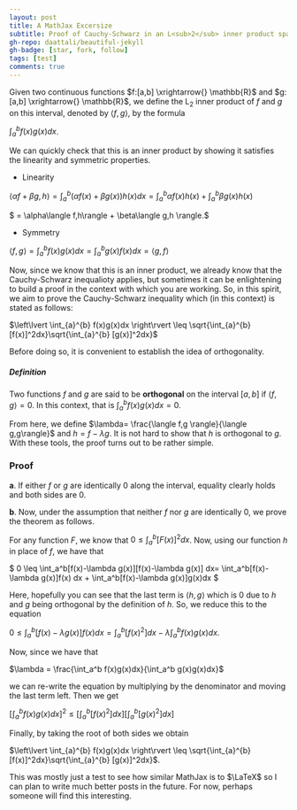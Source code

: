 ```yaml
---
layout: post
title: A MathJax Excersize
subtitle: Proof of Cauchy-Schwarz in an L<sub>2</sub> inner product space.
gh-repo: daattali/beautiful-jekyll
gh-badge: [star, fork, follow]
tags: [test]
comments: true
---
```


Given two continuous functions $f:[a,b] \xrightarrow{} \mathbb{R}$ and $g:[a,b]  \xrightarrow{} \mathbb{R}$, we define the L<sub>2</sub> inner product of _f_ and _g_ on this interval, denoted by $\langle f,g\rangle$, by the formula

 $\int_{a}^{b} f(x)g(x)dx$. 
 
 We can quickly check that this is an inner product by showing it satisfies the linearity and symmetric properties.
 
 - Linearity
 
 $\langle \alpha f + \beta g, h\rangle = \int_a^b (\alpha f(x) + \beta g(x)) h(x) dx = \int_a^b\alpha f(x)h(x) + \int_a^b \beta g(x)h(x)$

$ = \alpha\langle f,h\rangle + \beta\langle g,h \rangle.$

- Symmetry

$\langle f,g\rangle =\int_a^b f(x)g(x)dx = \int_a^b g(x)f(x)dx= \langle g,f\rangle$

Now, since we know that this is an inner product, we already know that the Cauchy-Schwarz inequalioty applies, but sometimes it can be enlightening to build a proof in the context with which you are working. So, in this spirit, we aim to prove the Cauchy-Schwarz inequality which (in this context) is stated as follows: 

$\left\lvert \int_{a}^{b} f(x)g(x)dx \right\rvert \leq \sqrt{\int_{a}^{b} [f(x)]^2dx}\sqrt{\int_{a}^{b} [g(x)]^2dx}$

Before doing so, it is convenient to establish the idea of orthogonality.

##### Definition

Two functions _f_ and _g_ are said to be **orthogonal** on the interval $[a,b]$ if $\langle f, g \rangle = 0$. In this context, that is $\int_a^b f(x)g(x)dx=0$.

From here, we define $\lambda= \frac{\langle f,g \rangle}{\langle g,g\rangle}$ and $h= f-\lambda g$. It is not hard to show that _h_ is orthogonal to _g_. With these tools, the proof turns out to be rather simple. 


### Proof
**a**. If either _f_ or _g_ are identically 0 along the interval, equality clearly holds and both sides are 0. 

**b**. Now, under the assumption that neither _f_ nor _g_ are identically 0, we prove the theorem as follows. 

For any function _F_, we know that $0 \leq \int_a^b[F(x)]^2dx$. Now, using our function _h_ in place of _f_, we have that 

$ 0 \leq \int_a^b[f(x)-\lambda g(x)][f(x)-\lambda g(x)] dx= \int_a^b[f(x)-\lambda g(x)]f(x) dx + \int_a^b[f(x)-\lambda g(x)]g(x)dx $

Here, hopefully you can see that the last term is $\langle h,g \rangle$ which is 0 due to _h_ and _g_ being orthogonal by the definition of _h_. So, we reduce this to the equation 

$0 \leq \int_a^b[f(x)-\lambda g(x)]f(x) dx = \int_a^b[f(x)^2]dx -\lambda \int_a^b f(x)g(x)dx$.

Now, since we have that 

$\lambda = \frac{\int_a^b f(x)g(x)dx}{\int_a^b g(x)g(x)dx}$

we can re-write the equation by multiplying by the denominator and moving the last term left. Then we get

$[\int_a^b f(x)g(x)dx]^2 \leq [\int_a^b[f(x)^2]dx] [\int_a^b[g(x)^2]dx ]$

Finally, by taking the root of both sides we obtain 

$\left\lvert \int_{a}^{b} f(x)g(x)dx \right\rvert \leq \sqrt{\int_{a}^{b} [f(x)]^2dx}\sqrt{\int_{a}^{b} [g(x)]^2dx}$.

This was mostly just a test to see how similar MathJax is to $\LaTeX$ so I can plan to write much better posts in the future. For now, perhaps someone will find this interesting.
